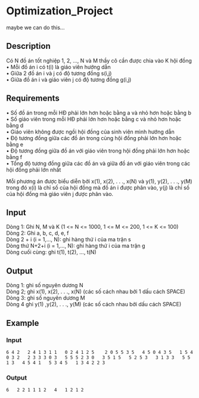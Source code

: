 # Optimization_Project

maybe we can do this...

## Description
  
Có N đồ án tốt nghiệp 1, 2, …, N và M thầy cô cần được chia vào K hội đồng  
 • Mỗi đồ án i có t(i) là giáo viên hướng dẫn  
 • Giữa 2 đồ án i và j có độ tương đồng s(i,j)  
 • Giữa đồ án i và giáo viên j có độ tương đồng g(i,j)  
 
## Requirements

 • Số đồ án trong mỗi HĐ phải lớn hơn hoặc bằng a và nhỏ hơn hoặc bằng b  
 • Số giáo viên trong mỗi HĐ phải lớn hơn hoặc bằng c và nhỏ hơn hoặc bằng d  
 • Giáo viên không được ngồi hội đồng của sinh viên mình hướng dẫn  
 • Độ tương đồng giữa các đồ án trong cùng hội đồng phải lớn hơn hoặc bằng e  
 • Độ tương đồng giữa đồ án với giáo viên trong hội đồng phải lớn hơn hoặc bằng f  
 • Tổng độ tương đồng giữa các đồ án và giữa đồ án với giáo viên trong các hội đồng phải lớn nhất  
 
Mỗi phương án được biểu diễn bởi x(1), x(2), . . ., x(N) và y(1), y(2), . . ., y(M) trong đó x(i) là chỉ số của hội đồng mà đồ án i được phân vào, y(j) là chỉ số của hội đồng mà giáo viên j được phân vào.  
## Input  
Dòng 1: Ghi N, M và K (1 <= N <= 1000, 1 <= M <= 200, 1 <= K <= 100)  
Dòng 2: Ghi a, b, c, d, e, f  
Dòng 2 + i (i = 1,…, N): ghi hàng thứ i của ma trận s  
Dòng thứ N+2+i (i = 1,…, N): ghi hàng thứ i của ma trận g  
Dòng cuối cùng: ghi t(1), t(2), …, t(N)  

## Output

Dòng 1: ghi số nguyên dương N  
Dòng 2; ghi x(1), x(2), . . ., x(N) (các số cách nhau bởi 1 dấu cách SPACE)  
Dòng 3: ghi số nguyên dương M  
Dòng 4 ghi y(1) ,y(2), . . ., y(M)  (các số cách nhau bởi dấu cách SPACE)  

## Example 

### Input
`
6 4 2  
2 4 1 3 1 1  
0 2 4 1 2 5   
2 0 5 5 3 5  
4 5 0 4 3 5  
1 5 4 0 3 2  
2 3 3 3 0 3  
5 5 5 2 3 0  
3 5 1 5  
5 2 5 3  
3 1 3 3  
5 5 1 3  
4 5 4 1  
5 3 4 5  
1 3 4 2 2 3  
`
### Output
`
6  
2 2 1 1 1 2  
4  
1 2 1 2  
`
